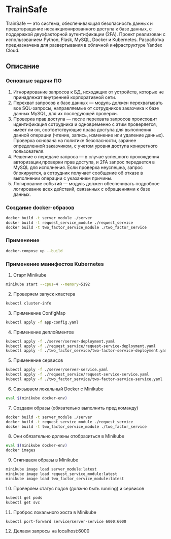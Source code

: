 # TrainSafe
TrainSafe — это система, обеспечивающая безопасность данных и предотвращение несанкционированного доступа к базе данных, с поддержкой двухфакторной аутентификации (2FA). Проект реализован с использованием Python, Flask, MySQL, Docker и Kubernetes. Разработка предназначена для развертывания в облачной инфраструктуре Yandex Cloud.


## Описание

### Основные задачи ПО
1.  Игнорирование запросов к БД, исходящих от устройств, которые не принадлежат внутренней корпоративной сети.
2.	Перехват запросов к базе данных — модуль должен перехватывать все SQL-запросы, направляемые от сотрудников заказчика к базе данных MySQL, для их последующей проверки.
3.	Проверка прав доступа — после перехвата запросов происходит идентификация сотрудника и одновременно с этим проверяется, имеет ли он, соответствующие права доступа для выполнения данной операции (чтение, запись, изменение или удаление данных). Проверка основана на политике безопасности, заранее определенной заказчиком, с учетом уровня доступа конкретного пользователя.
4.	Решение о передаче запроса — в случае успешного прохождения авторизации,проверки прав доступа, и 2FA запрос передается в MySQL для исполнения. Если проверка неуспешна, запрос блокируется, а сотрудник получает сообщение об отказе в выполнении операции с указанием причины.
5.	Логирование событий — модуль должен обеспечивать подробное логирование всех действий, связанных с обращениями к базе данных. 


### Создание docker-образов
```bash
docker build -t server_module ./server
docker build -t request_service_module ./request_service
docker build -t two_factor_service_module ./two_factor_service
```
### Применение 
```bash
docker-compose up --build
```

### Применение манифестов Kubernetes
1. Старт Minikube
```bash
minikube start --cpus=4 --memory=5192
```
2. Проверяем запуск кластера
```bash
kubectl cluster-info
```
3. Применение ConfigMap
```bash
kubectl apply -f app-config.yaml
```
4. Применение деплойментов
```bash
kubectl apply -f ./server/server-deployment.yaml
kubectl apply -f ./request_service/request-service-deployment.yaml
kubectl apply -f ./two_factor_service/two-factor-service-deployment.yaml
```
5. Применение сервисов
```bash
kubectl apply -f ./server/server-service.yaml
kubectl apply -f ./request_service/request-service-service.yaml
kubectl apply -f ./two_factor_service/two-factor-service-service.yaml
```
6. Связываем локальный Docker с Minikube
```bash
eval $(minikube docker-env)
```
7. Создаем образы (обязательно выполнить пред команду)
```bash
docker build -t server_module ./server
docker build -t request_service_module ./request_service
docker build -t two_factor_service_module ./two_factor_service
```
8. Они обязательно должны отобразиться в Minikube
```bash
eval $(minikube docker-env)
docker images
```
9. Стягиваем образы в Minikube
```bash
minikube image load server_module:latest                                              
minikube image load request_service_module:latest
minikube image load two_factor_service_module:latest
```
10. Проверяем статус подов (должно быть running) и сервисов
```bash
kubectl get pods
kubectl get svc
```
11. Проброс локального хоста в Minikube
```bash
kubectl port-forward service/server-service 6000:6000
```
12. Делаем запросы на localhost:6000
